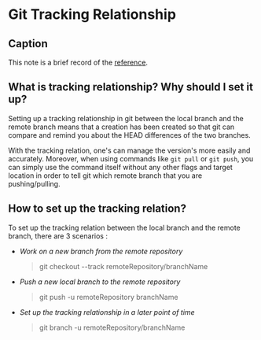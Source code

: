 # Git Tracking Relationship

## Caption

This note is a brief record of the [reference][1].

## What is tracking relationship? Why should I set it up?

Setting up a tracking relationship in git between the local branch and the remote branch means that a creation has been created so that git can compare and remind you about the HEAD differences of the two branches.

With the tracking relation, one's can manage the version's more easily and accurately. Moreover, when using commands like `git pull` or `git push`, you can simply use the command itself without any other flags and target location in order to tell git which remote branch that you are pushing/pulling.

## How to set up the tracking relation?

To set up the tracking relation between the local branch and the remote branch, there are 3 scenarios :

- *Work on a new branch from the remote repository*

    > git checkout --track remoteRepository/branchName

- *Push a new local branch to the remote repository*

    > git push -u remoteRepository branchName

- *Set up the tracking relationship in a later point of time*

    > git branch -u remoteRepository/branchName

[1]: https://www.git-tower.com/learn/git/faq/track-remote-upstream-branch